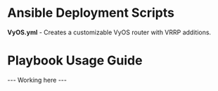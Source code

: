 # Ansible Deployment Scripts
**VyOS.yml** - Creates a customizable VyOS router with VRRP additions.

# Playbook Usage Guide
--- Working here ---
